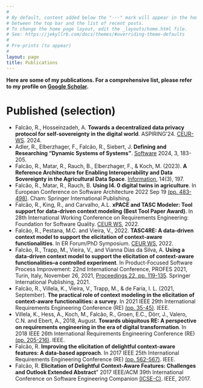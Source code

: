 ```yaml
---
#
# By default, content added below the "---" mark will appear in the home page
# between the top bar and the list of recent posts.
# To change the home page layout, edit the _layouts/home.html file.
# See: https://jekyllrb.com/docs/themes/#overriding-theme-defaults
#
# Pre-prints (to appear)
#
layout: page
title: Publications
---
```

**Here are some of my publications. For a comprehensive list, please refer to my profile on  <a href="https://scholar.google.com/citations?user=95yhrKoAAAAJ" target="_blank">Google Scholar</a>.**


  
# Published (selection)
- Falcão, R., Hosseinzadeh, A. **Towards a decentralized data privacy protocol for self-sovereignty in the digital world**. ASPIRING'24. [CEUR-WS](https://ceur-ws.org/Vol-3674/ASPIRING-paper1.pdf). 2024.
- Adler, R., Elberzhager, F., Falcão, R., Siebert, J. **Defining and Researching “Dynamic Systems of Systems”**. [Software](https://doi.org/10.3390/software3020009) 2024, 3, 183-205.
- Falcão, R., Matar, R., Rauch, B., Elberzhager, F., & Koch, M. (2023). **A Reference Architecture for Enabling Interoperability and Data Sovereignty in the Agricultural Data Space**. [Information](https://www.mdpi.com/2078-2489/14/3/197), 14(3), 197.
- Falcão, R., Matar, R., Rauch, B. **Using I4. 0 digital twins in agriculture**. In European Conference on Software Architecture 2022 Sep 19 [(pp. 483-498)](https://link.springer.com/chapter/10.1007/978-3-031-36889-9_32). Cham: Springer International Publishing.
- Falcão, R., King, R., and Carvalho, A.L. **xPACE and TASC Modeler: Tool support for data-driven context modeling (Best Tool Paper Award)**. In 28th International Working Conference on Requirements Engineering: Foundation for Software Quality. [CEUR WS](https://ceur-ws.org/Vol-3122/PT-paper-4.pdf), 2022.
- Falcão, R., Pestana, M.C. and Vieira, V., 2022. **TASC4RE: A data-driven context model to support the elicitation of context-aware functionalities**. In ER Forum/PhD Symposium. [CEUR WS](https://ceur-ws.org/Vol-3211/CR_116.pdf), 2022.
- Falcão, R., Trapp, M., Vieira, V., and Vianna Dias da Silva, A. **Using a data-driven context model to support the elicitation of context-aware functionalities–a controlled experiment**. In Product-Focused Software Process Improvement: 22nd International Conference, PROFES 2021, Turin, Italy, November 26, 2021, [Proceedings 22, pp. 119-135](https://link.springer.com/chapter/10.1007/978-3-030-91452-3_8). Springer International Publishing, 2021.
- Falcão, R., Villela, K., Vieira, V., Trapp, M., & de Faria, I. L. (2021, September). **The practical role of context modeling in the elicitation of context-aware functionalities: a survey**. In 2021 IEEE 29th International Requirements Engineering Conference (RE) [(pp. 35-45)](https://ieeexplore.ieee.org/abstract/document/9604642/). IEEE.
- Villela, K., Hess, A., Koch, M., Falcão, R., Groen, E.C., Dörr, J., Valero, C.N. and Ebert, A., 2018, August. **Towards ubiquitous RE: A perspective on requirements engineering in the era of digital transformation**. In 2018 IEEE 26th International Requirements Engineering Conference (RE) [(pp. 205-216)](https://ieeexplore.ieee.org/abstract/document/8491136/). IEEE.
- Falcão, R. **Improving the elicitation of delightful context-aware features: A data-based approach**. In 2017 IEEE 25th International Requirements Engineering Conference (RE) [(pp. 562-567)](https://ieeexplore.ieee.org/abstract/document/8049184). IEEE.
- Falcão, R. **Elicitation of Delightful Context-Aware Features: Challenges and Outlook Extended Abstract**" 2017 IEEE/ACM 39th International Conference on Software Engineering Companion [(ICSE-C)](https://ieeexplore.ieee.org/abstract/document/7965387). IEEE, 2017.

